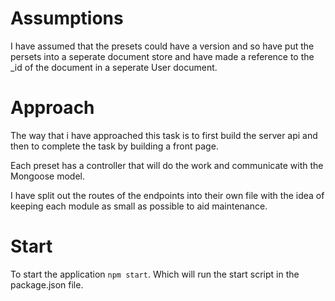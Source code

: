 # Assumptions
I have assumed that the presets could have a version and so have put the persets into a seperate document store and have made a reference to the _id of the document in a seperate User document.

# Approach
The way that i have approached this task is to first build the server api and then to complete the task by building a front page.

Each preset has a controller that will do the work and communicate with the Mongoose model.

I have split out the routes of the endpoints into their own file with the idea of keeping each module as small as possible to aid maintenance.

# Start
To start the application `npm start`. Which will run the start script in the package.json file.